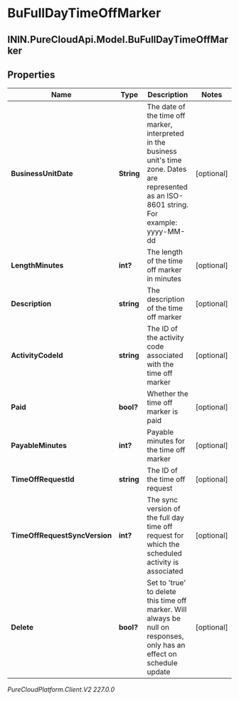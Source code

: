 # BuFullDayTimeOffMarker

## ININ.PureCloudApi.Model.BuFullDayTimeOffMarker

## Properties

|Name | Type | Description | Notes|
|------------ | ------------- | ------------- | -------------|
| **BusinessUnitDate** | **String** | The date of the time off marker, interpreted in the business unit&#39;s time zone. Dates are represented as an ISO-8601 string. For example: yyyy-MM-dd | [optional] |
| **LengthMinutes** | **int?** | The length of the time off marker in minutes | [optional] |
| **Description** | **string** | The description of the time off marker | [optional] |
| **ActivityCodeId** | **string** | The ID of the activity code associated with the time off marker | [optional] |
| **Paid** | **bool?** | Whether the time off marker is paid | [optional] |
| **PayableMinutes** | **int?** | Payable minutes for the time off marker | [optional] |
| **TimeOffRequestId** | **string** | The ID of the time off request | [optional] |
| **TimeOffRequestSyncVersion** | **int?** | The sync version of the full day time off request for which the scheduled activity is associated | [optional] |
| **Delete** | **bool?** | Set to &#39;true&#39; to delete this time off marker. Will always be null on responses, only has an effect on schedule update | [optional] |



_PureCloudPlatform.Client.V2 227.0.0_
